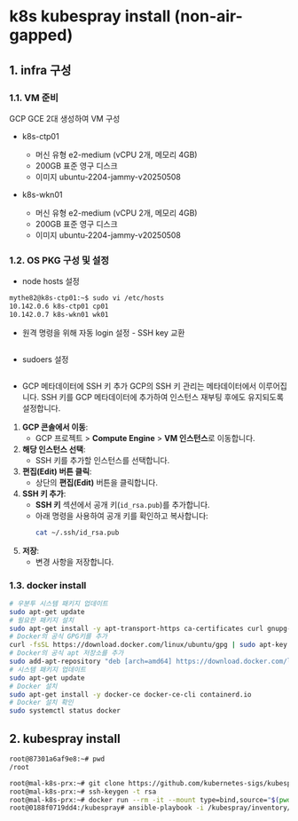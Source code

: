 # k8s kubespray install (non-air-gapped)

## 1. infra 구성
### 1.1. VM 준비
GCP GCE 2대 생성하여 VM 구성
* k8s-ctp01
  - 머신 유형 e2-medium (vCPU 2개, 메모리 4GB)
  - 200GB 표준 영구 디스크
  - 이미지 ubuntu-2204-jammy-v20250508

* k8s-wkn01
  - 머신 유형 e2-medium (vCPU 2개, 메모리 4GB)
  - 200GB 표준 영구 디스크
  - 이미지 ubuntu-2204-jammy-v20250508

### 1.2. OS PKG 구성 및 설정
* node hosts 설정
```bash
mythe82@k8s-ctp01:~$ sudo vi /etc/hosts
10.142.0.6 k8s-ctp01 cp01
10.142.0.7 k8s-wkn01 wk01
```

* 원격 명령을 위해 자동 login 설정 - SSH key 교환
```bash

```

* sudoers 설정
```bash

```

* GCP 메타데이터에 SSH 키 추가 GCP의 SSH 키 관리는 메타데이터에서 이루어집니다. SSH 키를 GCP 메타데이터에 추가하여 인스턴스 재부팅 후에도 유지되도록 설정합니다.
1. **GCP 콘솔에서 이동**:
   - GCP 프로젝트 > **Compute Engine** > **VM 인스턴스**로 이동합니다.
2. **해당 인스턴스 선택**:
   - SSH 키를 추가할 인스턴스를 선택합니다.
3. **편집(Edit) 버튼 클릭**:
   - 상단의 **편집(Edit)** 버튼을 클릭합니다.
4. **SSH 키 추가**:
   - **SSH 키** 섹션에서 공개 키(`id_rsa.pub`)를 추가합니다.
   - 아래 명령을 사용하여 공개 키를 확인하고 복사합니다:
     ```bash
     cat ~/.ssh/id_rsa.pub
     ```
5. **저장**:
   - 변경 사항을 저장합니다.

### 1.3. docker install
```bash
# 우분투 시스템 패키지 업데이트
sudo apt-get update
# 필요한 패키지 설치
sudo apt-get install -y apt-transport-https ca-certificates curl gnupg-agent software-properties-common
# Docker의 공식 GPG키를 추가
curl -fsSL https://download.docker.com/linux/ubuntu/gpg | sudo apt-key add -
# Docker의 공식 apt 저장소를 추가
sudo add-apt-repository "deb [arch=amd64] https://download.docker.com/linux/ubuntu $(lsb_release -cs) stable"
# 시스템 패키지 업데이트
sudo apt-get update
# Docker 설치
sudo apt-get install -y docker-ce docker-ce-cli containerd.io
# Docker 설치 확인
sudo systemctl status docker
```



## 2. kubespray install
```bash
root@87301a6af9e8:~# pwd
/root

root@mal-k8s-prx:~# git clone https://github.com/kubernetes-sigs/kubespray.git
root@mal-k8s-prx:~# ssh-keygen -t rsa
root@mal-k8s-prx:~# docker run --rm -it --mount type=bind,source="$(pwd)"/kubespray/inventory/sample,dst=/inventory   --mount type=bind,source="${HOME}"/.ssh/id_rsa,dst=/root/.ssh/id_rsa   quay.io/kubespray/kubespray:v2.27.0 bash
root@0188f0719dd4:/kubespray# ansible-playbook -i /kubespray/inventory/sample/inventory.ini --private-key /root/.ssh/id_rsa cluster.yml

```
